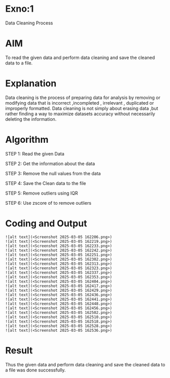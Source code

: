 # Exno:1
Data Cleaning Process

# AIM
To read the given data and perform data cleaning and save the cleaned data to a file.

# Explanation
Data cleaning is the process of preparing data for analysis by removing or modifying data that is incorrect ,incompleted , irrelevant , duplicated or improperly formatted. Data cleaning is not simply about erasing data ,but rather finding a way to maximize datasets accuracy without necessarily deleting the information.

# Algorithm
STEP 1: Read the given Data

STEP 2: Get the information about the data

STEP 3: Remove the null values from the data

STEP 4: Save the Clean data to the file

STEP 5: Remove outliers using IQR

STEP 6: Use zscore of to remove outliers

# Coding and Output
```
![alt text](<Screenshot 2025-03-05 162206.png>)
![alt text](<Screenshot 2025-03-05 162219.png>)
![alt text](<Screenshot 2025-03-05 162233.png>)
![alt text](<Screenshot 2025-03-05 162242.png>)
![alt text](<Screenshot 2025-03-05 162251.png>)
![alt text](<Screenshot 2025-03-05 162302.png>)
![alt text](<Screenshot 2025-03-05 162313.png>)
![alt text](<Screenshot 2025-03-05 162323.png>)
![alt text](<Screenshot 2025-03-05 162337.png>)
![alt text](<Screenshot 2025-03-05 162353.png>)
![alt text](<Screenshot 2025-03-05 162404.png>)
![alt text](<Screenshot 2025-03-05 162417.png>)
![alt text](<Screenshot 2025-03-05 162429.png>)
![alt text](<Screenshot 2025-03-05 162436.png>)
![alt text](<Screenshot 2025-03-05 162441.png>)
![alt text](<Screenshot 2025-03-05 162448.png>)
![alt text](<Screenshot 2025-03-05 162456.png>)
![alt text](<Screenshot 2025-03-05 162502.png>)
![alt text](<Screenshot 2025-03-05 162510.png>)
![alt text](<Screenshot 2025-03-05 162518.png>)
![alt text](<Screenshot 2025-03-05 162528.png>)
![alt text](<Screenshot 2025-03-05 162536.png>)
```
# Result
 Thus the given data and perform data cleaning and save the cleaned data to a file was done successfully.
